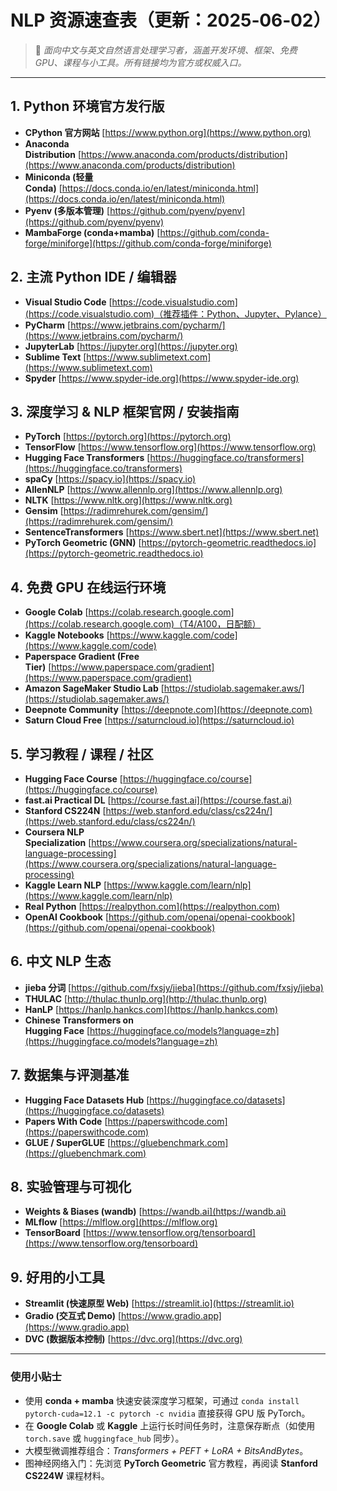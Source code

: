 # NLP 资源速查表（更新：2025‑06‑02）

> 🎯 *面向中文与英文自然语言处理学习者，涵盖开发环境、框架、免费 GPU、课程与小工具。所有链接均为官方或权威入口。*

---

## 1. Python 环境官方发行版

* **CPython 官方网站** [https://www.python.org](https://www.python.org)
* **Anaconda Distribution** [https://www.anaconda.com/products/distribution](https://www.anaconda.com/products/distribution)
* **Miniconda (轻量 Conda)** [https://docs.conda.io/en/latest/miniconda.html](https://docs.conda.io/en/latest/miniconda.html)
* **Pyenv (多版本管理)** [https://github.com/pyenv/pyenv](https://github.com/pyenv/pyenv)
* **MambaForge (conda+mamba)** [https://github.com/conda-forge/miniforge](https://github.com/conda-forge/miniforge)

## 2. 主流 Python IDE / 编辑器

* **Visual Studio Code** [https://code.visualstudio.com](https://code.visualstudio.com)（推荐插件：Python、Jupyter、Pylance）
* **PyCharm** [https://www.jetbrains.com/pycharm/](https://www.jetbrains.com/pycharm/)
* **JupyterLab** [https://jupyter.org](https://jupyter.org)
* **Sublime Text** [https://www.sublimetext.com](https://www.sublimetext.com)
* **Spyder** [https://www.spyder-ide.org](https://www.spyder-ide.org)

## 3. 深度学习 & NLP 框架官网 / 安装指南

* **PyTorch** [https://pytorch.org](https://pytorch.org)
* **TensorFlow** [https://www.tensorflow.org](https://www.tensorflow.org)
* **Hugging Face Transformers** [https://huggingface.co/transformers](https://huggingface.co/transformers)
* **spaCy** [https://spacy.io](https://spacy.io)
* **AllenNLP** [https://www.allennlp.org](https://www.allennlp.org)
* **NLTK** [https://www.nltk.org](https://www.nltk.org)
* **Gensim** [https://radimrehurek.com/gensim/](https://radimrehurek.com/gensim/)
* **SentenceTransformers** [https://www.sbert.net](https://www.sbert.net)
* **PyTorch Geometric (GNN)** [https://pytorch-geometric.readthedocs.io](https://pytorch-geometric.readthedocs.io)

## 4. 免费 GPU 在线运行环境

* **Google Colab** [https://colab.research.google.com](https://colab.research.google.com)（T4/A100，日配额）
* **Kaggle Notebooks** [https://www.kaggle.com/code](https://www.kaggle.com/code)
* **Paperspace Gradient (Free Tier)** [https://www.paperspace.com/gradient](https://www.paperspace.com/gradient)
* **Amazon SageMaker Studio Lab** [https://studiolab.sagemaker.aws/](https://studiolab.sagemaker.aws/)
* **Deepnote Community** [https://deepnote.com](https://deepnote.com)
* **Saturn Cloud Free** [https://saturncloud.io](https://saturncloud.io)

## 5. 学习教程 / 课程 / 社区

* **Hugging Face Course** [https://huggingface.co/course](https://huggingface.co/course)
* **fast.ai Practical DL** [https://course.fast.ai](https://course.fast.ai)
* **Stanford CS224N** [https://web.stanford.edu/class/cs224n/](https://web.stanford.edu/class/cs224n/)
* **Coursera NLP Specialization** [https://www.coursera.org/specializations/natural-language-processing](https://www.coursera.org/specializations/natural-language-processing)
* **Kaggle Learn NLP** [https://www.kaggle.com/learn/nlp](https://www.kaggle.com/learn/nlp)
* **Real Python** [https://realpython.com](https://realpython.com)
* **OpenAI Cookbook** [https://github.com/openai/openai-cookbook](https://github.com/openai/openai-cookbook)

## 6. 中文 NLP 生态

* **jieba 分词** [https://github.com/fxsjy/jieba](https://github.com/fxsjy/jieba)
* **THULAC** [http://thulac.thunlp.org](http://thulac.thunlp.org)
* **HanLP** [https://hanlp.hankcs.com](https://hanlp.hankcs.com)
* **Chinese Transformers on Hugging Face** [https://huggingface.co/models?language=zh](https://huggingface.co/models?language=zh)

## 7. 数据集与评测基准

* **Hugging Face Datasets Hub** [https://huggingface.co/datasets](https://huggingface.co/datasets)
* **Papers With Code** [https://paperswithcode.com](https://paperswithcode.com)
* **GLUE / SuperGLUE** [https://gluebenchmark.com](https://gluebenchmark.com)

## 8. 实验管理与可视化

* **Weights & Biases (wandb)** [https://wandb.ai](https://wandb.ai)
* **MLflow** [https://mlflow.org](https://mlflow.org)
* **TensorBoard** [https://www.tensorflow.org/tensorboard](https://www.tensorflow.org/tensorboard)

## 9. 好用的小工具

* **Streamlit (快速原型 Web)** [https://streamlit.io](https://streamlit.io)
* **Gradio (交互式 Demo)** [https://www.gradio.app](https://www.gradio.app)
* **DVC (数据版本控制)** [https://dvc.org](https://dvc.org)

---

### 使用小贴士

* 使用 **conda + mamba** 快速安装深度学习框架，可通过 `conda install pytorch-cuda=12.1 -c pytorch -c nvidia` 直接获得 GPU 版 PyTorch。
* 在 **Google Colab** 或 **Kaggle** 上运行长时间任务时，注意保存断点（如使用 `torch.save` 或 `huggingface_hub` 同步）。
* 大模型微调推荐组合：*Transformers + PEFT + LoRA + BitsAndBytes*。
* 图神经网络入门：先浏览 **PyTorch Geometric** 官方教程，再阅读 **Stanford CS224W** 课程材料。
